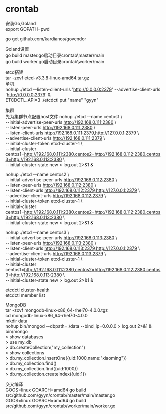 # crontab

安装Go,Goland  
export GOPATH=pwd  
  
go get github.com/kardianos/govendor  
  
Goland设置  
go build master.go启动目录crontab\master\main  
go build worker.go启动目录crontab\worker\main  
  
etcd搭建  
tar -zxvf etcd-v3.3.8-linux-amd64.tar.gz  
单机  
nohup ./etcd --listen-client-urls 'http://0.0.0.0:2379' --advertise-client-urls 'http://0.0.0.0:2379' &  
ETCDCTL_API=3 ./etcdctl put "name" "gyyn"  

集群  
先为集群节点配置host文件
nohup ./etcd --name centos1 \  
--initial-advertise-peer-urls http://192.168.0.111:2380 \  
--listen-peer-urls http://192.168.0.111:2380 \  
--listen-client-urls http://192.168.0.111:2379,http://127.0.0.1:2379 \  
--advertise-client-urls http://192.168.0.111:2379 \  
--initial-cluster-token etcd-cluster-1 \  
--initial-cluster centos1=http://192.168.0.111:2380,centos2=http://192.168.0.112:2380,centos3=http://192.168.0.113:2380 \  
--initial-cluster-state new > log.out 2>&1 &  

nohup ./etcd --name centos2 \  
--initial-advertise-peer-urls http://192.168.0.112:2380 \  
--listen-peer-urls http://192.168.0.112:2380 \  
--listen-client-urls http://192.168.0.112:2379,http://127.0.0.1:2379 \  
--advertise-client-urls http://192.168.0.112:2379 \  
--initial-cluster-token etcd-cluster-1 \  
--initial-cluster centos1=http://192.168.0.111:2380,centos2=http://192.168.0.112:2380,centos3=http://192.168.0.113:2380 \  
--initial-cluster-state new > log.out 2>&1 &  

nohup ./etcd --name centos3 \  
--initial-advertise-peer-urls http://192.168.0.113:2380 \  
--listen-peer-urls http://192.168.0.113:2380 \  
--listen-client-urls http://192.168.0.113:2379,http://127.0.0.1:2379 \  
--advertise-client-urls http://192.168.0.113:2379 \  
--initial-cluster-token etcd-cluster-1 \  
--initial-cluster centos1=http://192.168.0.111:2380,centos2=http://192.168.0.112:2380,centos3=http://192.168.0.113:2380 \  
--initial-cluster-state new > log.out 2>&1 &  

etcdctl cluster-health  
etcdctl member list  


MongoDB  
tar -zxvf mongodb-linux-x86_64-rhel70-4.0.0.tgz  
cd mongodb-linux-x86_64-rhel70-4.0.0  
mkdir data  
nohup bin/mongod --dbpath=./data --bind_ip=0.0.0.0 > log.out 2>&1 &  
bin/mongo  
\> show databases  
\> use my_db  
\> db.createCollection("my_collection")  
\> show collections  
\> db.my_collection.insertOne({uid:1000,name:"xiaoming"})  
\> db.my_collection.find()  
\> db.my_collection.find({uid:1000})  
\> db.my_collection.createIndex({uid:1})  


交叉编译  
GOOS=linux GOARCH=amd64 go build src/github.com/gyyn/crontab/master/main/master.go  
GOOS=linux GOARCH=amd64 go build src/github.com/gyyn/crontab/worker/main/worker.go  